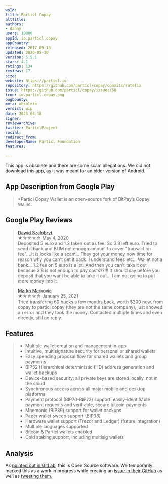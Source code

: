 ```yaml
---
wsId: 
title: Particl Copay
altTitle: 
authors:
- danny
users: 10000
appId: io.particl.copay
appCountry: 
released: 2017-09-18
updated: 2020-05-30
version: 5.5.1
stars: 4.1
ratings: 134
reviews: 17
size: 
website: https://particl.io
repository: https://github.com/particl/copay/commits/ratefix
issue: https://github.com/particl/copay/issues/58
icon: io.particl.copay.png
bugbounty: 
meta: obsolete
verdict: wip
date: 2023-04-18
signer: 
reviewArchive: 
twitter: ParticlProject
social: 
redirect_from: 
developerName: Particl Foundation
features: 

---
```


This app is obsolete and there are some scam allegations. We did not download this app, as it was meant for an older version of Android.   

## App Description from Google Play 

> *Particl Copay Wallet is an open-source fork of BitPay’s Copay Wallet.

## Google Play Reviews

> [Dawid Szalobryt](https://play.google.com/store/apps/details?id=io.particl.copay)<br>
  ★☆☆☆☆ May 4, 2020 <br>
       Deposited 5 euro and 1.2 taken out as fee. So 3.8 left euro. Tried to send it back and BUM not enough amount to cover "transaction fee"....It is looks like a scam... They got your money now time for reason why you can't get it back. I understand fees etc... Wallet not a bank... 1.2 fee on 5 euro is a lot. And then you can't take it out becasue 3.8 is not enough to pay costs??!!! It should say before you deposit that you want be able to take it out... I am not going to put more money into it.

> [Marko Markovic](https://play.google.com/store/apps/details?id=io.particl.copay)<br>
  ★☆☆☆☆ January 25, 2021 <br>
       Tried transfering 60 bucks a few months back, worth $200 now, from copay to particl copay (they are not the same company), just showed an error and they took the money. Contacted multiple times and even directly, still no reply. 

## Features 

> - Multiple wallet creation and management in-app
> - Intuitive, multisignature security for personal or shared wallets
> - Easy spending proposal flow for shared wallets and group payments
> - BIP32 Hierarchical deterministic (HD) address generation and wallet backups
> - Device-based security: all private keys are stored locally, not in the cloud
> - Synchronous access across all major mobile and desktop platforms
> - Payment protocol (BIP70-BIP73) support: easily-identifiable payment requests and verifiable, secure bitcoin payments
> - Mnemonic (BIP39) support for wallet backups
> - Paper wallet sweep support (BIP38)
> - Hardware wallet support (Trezor and Ledger) (future integration)
> - Multiple languages supported
> - Bitcoin & Particl wallets enabled
> - Cold staking support, including multisig wallets

## Analysis 

As [pointed out in GitLab](https://gitlab.com/walletscrutiny/walletScrutinyCom/-/merge_requests/417#note_1354084910), this is Open Source software. We temporarily marked this as a work in progress while creating an [issue in their GitHub](https://github.com/particl/copay/issues/58) as well as [tweeting them.](https://twitter.com/BitcoinWalletz/status/1648153163382530048)  